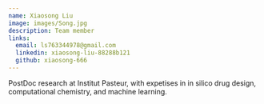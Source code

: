 ```yaml
---
name: Xiaosong Liu
image: images/Song.jpg
description: Team member
links:
  email: ls763344978@gmail.com
  linkedin: xiaosong-liu-88288b121
  github: xiaosong-666
---
```


PostDoc research at Institut Pasteur, with expetises in in silico drug design, computational chemistry, and machine learning.
